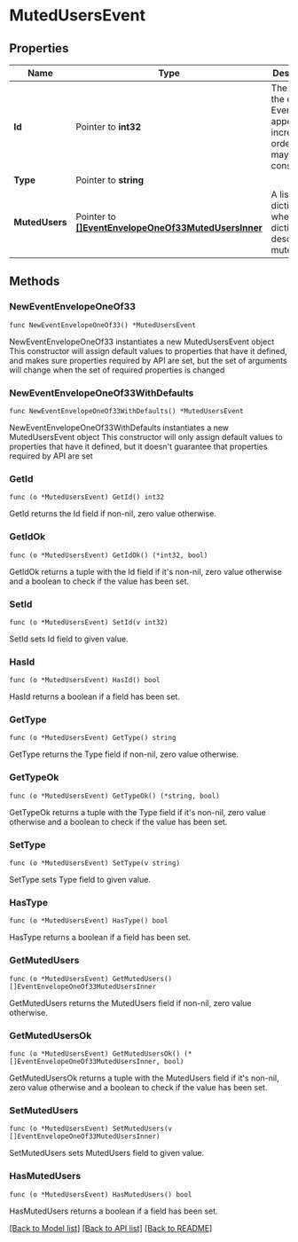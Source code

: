 # MutedUsersEvent

## Properties

Name | Type | Description | Notes
------------ | ------------- | ------------- | -------------
**Id** | Pointer to **int32** | The ID of the event. Events appear in increasing order but may not be consecutive.  | [optional] 
**Type** | Pointer to **string** |  | [optional] 
**MutedUsers** | Pointer to [**[]EventEnvelopeOneOf33MutedUsersInner**](EventEnvelopeOneOf33MutedUsersInner.md) | A list of dictionaries where each dictionary describes a muted user.  | [optional] 

## Methods

### NewEventEnvelopeOneOf33

`func NewEventEnvelopeOneOf33() *MutedUsersEvent`

NewEventEnvelopeOneOf33 instantiates a new MutedUsersEvent object
This constructor will assign default values to properties that have it defined,
and makes sure properties required by API are set, but the set of arguments
will change when the set of required properties is changed

### NewEventEnvelopeOneOf33WithDefaults

`func NewEventEnvelopeOneOf33WithDefaults() *MutedUsersEvent`

NewEventEnvelopeOneOf33WithDefaults instantiates a new MutedUsersEvent object
This constructor will only assign default values to properties that have it defined,
but it doesn't guarantee that properties required by API are set

### GetId

`func (o *MutedUsersEvent) GetId() int32`

GetId returns the Id field if non-nil, zero value otherwise.

### GetIdOk

`func (o *MutedUsersEvent) GetIdOk() (*int32, bool)`

GetIdOk returns a tuple with the Id field if it's non-nil, zero value otherwise
and a boolean to check if the value has been set.

### SetId

`func (o *MutedUsersEvent) SetId(v int32)`

SetId sets Id field to given value.

### HasId

`func (o *MutedUsersEvent) HasId() bool`

HasId returns a boolean if a field has been set.

### GetType

`func (o *MutedUsersEvent) GetType() string`

GetType returns the Type field if non-nil, zero value otherwise.

### GetTypeOk

`func (o *MutedUsersEvent) GetTypeOk() (*string, bool)`

GetTypeOk returns a tuple with the Type field if it's non-nil, zero value otherwise
and a boolean to check if the value has been set.

### SetType

`func (o *MutedUsersEvent) SetType(v string)`

SetType sets Type field to given value.

### HasType

`func (o *MutedUsersEvent) HasType() bool`

HasType returns a boolean if a field has been set.

### GetMutedUsers

`func (o *MutedUsersEvent) GetMutedUsers() []EventEnvelopeOneOf33MutedUsersInner`

GetMutedUsers returns the MutedUsers field if non-nil, zero value otherwise.

### GetMutedUsersOk

`func (o *MutedUsersEvent) GetMutedUsersOk() (*[]EventEnvelopeOneOf33MutedUsersInner, bool)`

GetMutedUsersOk returns a tuple with the MutedUsers field if it's non-nil, zero value otherwise
and a boolean to check if the value has been set.

### SetMutedUsers

`func (o *MutedUsersEvent) SetMutedUsers(v []EventEnvelopeOneOf33MutedUsersInner)`

SetMutedUsers sets MutedUsers field to given value.

### HasMutedUsers

`func (o *MutedUsersEvent) HasMutedUsers() bool`

HasMutedUsers returns a boolean if a field has been set.


[[Back to Model list]](../README.md#documentation-for-models) [[Back to API list]](../README.md#documentation-for-api-endpoints) [[Back to README]](../README.md)



